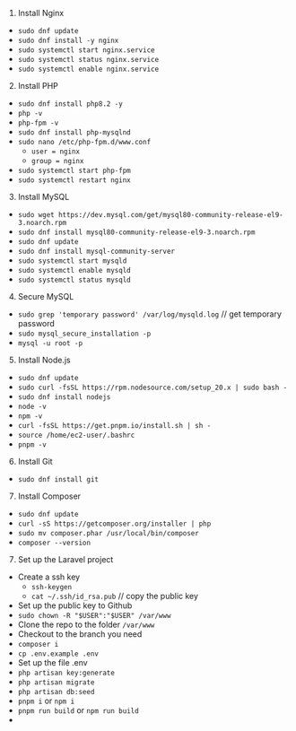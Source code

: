 1. Install Nginx
- `sudo dnf update`
- `sudo dnf install -y nginx`
- `sudo systemctl start nginx.service`
- `sudo systemctl status nginx.service`
- `sudo systemctl enable nginx.service`
2. Install PHP
- `sudo dnf install php8.2 -y`
- `php -v`
- `php-fpm -v`
- `sudo dnf install php-mysqlnd`
- `sudo nano /etc/php-fpm.d/www.conf`
  - `user = nginx`
  - `group = nginx`
- `sudo systemctl start php-fpm`
- `sudo systemctl restart nginx`
3. Install MySQL
- `sudo wget https://dev.mysql.com/get/mysql80-community-release-el9-3.noarch.rpm`
- `sudo dnf install mysql80-community-release-el9-3.noarch.rpm`
- `sudo dnf update`
- `sudo dnf install mysql-community-server`
- `sudo systemctl start mysqld`
- `sudo systemctl enable mysqld`
- `sudo systemctl status mysqld`
4. Secure MySQL
- `sudo grep 'temporary password' /var/log/mysqld.log` // get temporary password
- `sudo mysql_secure_installation -p`
- `mysql -u root -p`
5. Install Node.js
- `sudo dnf update`
- `sudo curl -fsSL https://rpm.nodesource.com/setup_20.x | sudo bash -`
- `sudo dnf install nodejs`
- `node -v`
- `npm -v`
- `curl -fsSL https://get.pnpm.io/install.sh | sh -`
- `source /home/ec2-user/.bashrc`
- `pnpm -v`
6. Install Git
- `sudo dnf install git`
7. Install Composer
- `sudo dnf update`
- `curl -sS https://getcomposer.org/installer | php`
- `sudo mv composer.phar /usr/local/bin/composer`
- `composer --version`
7. Set up the Laravel project
- Create a ssh key
  - `ssh-keygen`
  - `cat ~/.ssh/id_rsa.pub` // copy the public key
- Set up the public key to Github
- `sudo chown -R "$USER":"$USER" /var/www`
- Clone the repo to the folder `/var/www`
- Checkout to the branch you need
- `composer i`
- `cp .env.example .env`
- Set up the file .env
- `php artisan key:generate`
- `php artisan migrate`
- `php artisan db:seed`
- `pnpm i` or `npm i`
- `pnpm run build` or `npm run build`
- 
